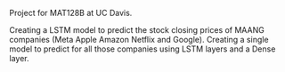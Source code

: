 Project for MAT128B at UC Davis. 

Creating a LSTM model to predict the stock closing prices of MAANG companies (Meta Apple Amazon Netflix and Google). Creating a single model to predict for all those companies using LSTM layers and a Dense layer. 
